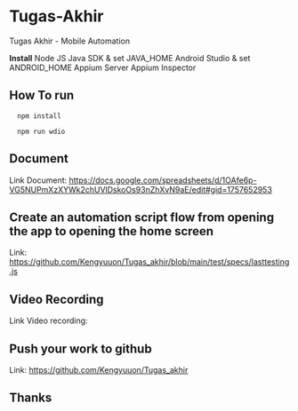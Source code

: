 # Tugas-Akhir
Tugas Akhir - Mobile Automation 

<b>Install</b>
Node JS
Java SDK & set JAVA_HOME
Android Studio & set ANDROID_HOME
Appium Server
Appium Inspector

## How To run
```
  npm install
```
```
  npm run wdio
```
## Document
Link Document: https://docs.google.com/spreadsheets/d/1OAfe6p-VG5NUPmXzXYWk2chUVlDskoOs93nZhXvN9aE/edit#gid=1757652953

## Create an automation script flow from opening the app to opening the home screen 
Link: https://github.com/Kengyuuon/Tugas_akhir/blob/main/test/specs/lasttesting.js

## Video Recording
Link Video recording: 

## Push your work to github
Link: https://github.com/Kengyuuon/Tugas_akhir

## Thanks

